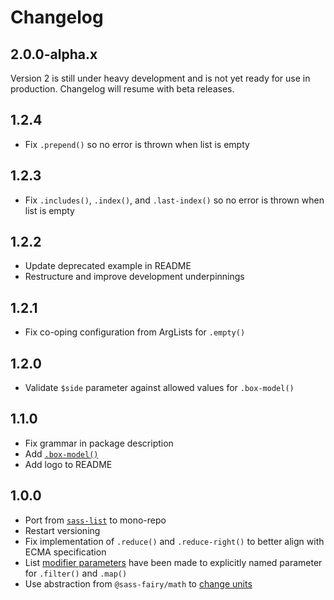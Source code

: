# Changelog

<!-- The order of list items should be: Critical/Fixes, New, Update, Remove, Underpinnings -->
<!-- ## UNRELEASED -->

## 2.0.0-alpha.x

Version 2 is still under heavy development and is not yet ready for use in production. Changelog will resume with beta releases.

## 1.2.4

* Fix `.prepend()` so no error is thrown when list is empty

## 1.2.3

* Fix `.includes()`, `.index()`, and `.last-index()` so no error is thrown when list is empty

## 1.2.2

* Update deprecated example in README
* Restructure and improve development underpinnings

## 1.2.1

* Fix co-oping configuration from ArgLists for `.empty()`

## 1.2.0

* Validate `$side` parameter against allowed values for `.box-model()`

## 1.1.0

* Fix grammar in package description
* Add [`.box-model()`](https://sass-fairy.com/api/list/box-model)
* Add logo to README

## 1.0.0

* Port from [`sass-list`](https://www.npmjs.com/package/sass-list) to mono-repo
* Restart versioning
* Fix implementation of `.reduce()` and `.reduce-right()` to better align with ECMA specification
* List [modifier parameters](https://sass-fairy.com/docs/list-modifiers) have been made to explicitly named parameter for `.filter()` and `.map()`
* Use abstraction from `@sass-fairy/math` to [change units](https://sass-fairy.com/api/math/unit/change)
